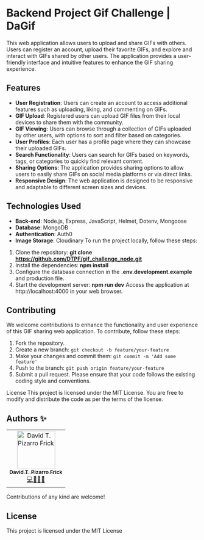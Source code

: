 # Backend Project Gif Challenge | DaGif
This web application allows users to upload and share GIFs with others. Users can register an account, upload their favorite GIFs, and explore and interact with GIFs shared by other users. The application provides a user-friendly interface and intuitive features to enhance the GIF sharing experience.

## Features
- <b>User Registration</b>: Users can create an account to access additional features such as uploading, liking, and commenting on GIFs.
- <b>GIF Upload</b>: Registered users can upload GIF files from their local devices to share them with the community.
- <b>GIF Viewing</b>: Users can browse through a collection of GIFs uploaded by other users, with options to sort and filter based on categories.
- <b>User Profiles</b>: Each user has a profile page where they can showcase their uploaded GIFs.
- <b>Search Functionality</b>: Users can search for GIFs based on keywords, tags, or categories to quickly find relevant content.
- <b>Sharing Options</b>: The application provides sharing options to allow users to easily share GIFs on social media platforms or via direct links.
- <b>Responsive Design</b>: The web application is designed to be responsive and adaptable to different screen sizes and devices.

## Technologies Used
- <b>Back-end</b>: Node.js, Express, JavaScript, Helmet, Dotenv, Mongoose
- <b>Database</b>: MongoDB
- <b>Authentication</b>: Auth0
- <b>Image Storage</b>: Cloudinary
To run the project locally, follow these steps:

1. Clone the repository: <b>git clone https://github.com/DTPF/gif_challenge_node.git</b>
2. Install the dependencies: <b>npm install</b>
3. Configure the database connection in the <b>.env.development.example</b> and production file.
4. Start the development server: <b>npm run dev</b>
Access the application at http://localhost:4000 in your web browser.

## Contributing
We welcome contributions to enhance the functionality and user experience of this GIF sharing web application. To contribute, follow these steps:

1. Fork the repository.
2. Create a new branch: `git checkout -b feature/your-feature`
3. Make your changes and commit them: `git commit -m 'Add some feature'`
4. Push to the branch: `git push origin feature/your-feature`
5. Submit a pull request.
Please ensure that your code follows the existing coding style and conventions.

License
This project is licensed under the MIT License. You are free to modify and distribute the code as per the terms of the license.

## Authors ✨
<table>
  <tbody>
    <tr>
      <td align="center">
        <a href="https://github.com/DTPF">
          <img src="https://avatars.githubusercontent.com/u/60478224" width="100px" alt="David T. Pizarro Frick"/>
          <br />
          <sub>
          <b>David T. Pizarro Frick</b>
          </sub>
        </a>
        <br />
        <a href="#tools-dtpf" title="code-tools-maintenance-design">💻🔧🚧🎨</a>
      </td>
     
    
  </tbody>
</table>

Contributions of any kind are welcome!

## License
This project is licensed under the MIT License